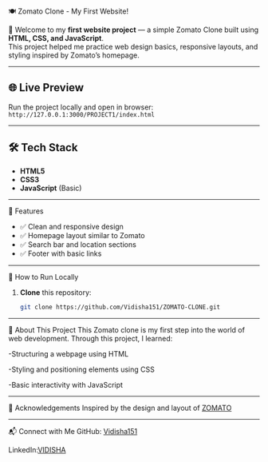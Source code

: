  🍽️ Zomato Clone - My First Website!

🚀 Welcome to my **first website project** — a simple Zomato Clone built using **HTML, CSS, and JavaScript**.  
This project helped me practice web design basics, responsive layouts, and styling inspired by Zomato’s homepage.

---

## 🌐 Live Preview

Run the project locally and open in browser:  
`http://127.0.0.1:3000/PROJECT1/index.html`

---

## 🛠️ Tech Stack

- **HTML5**  
- **CSS3**  
- **JavaScript** (Basic)

---

 🎯 Features

- ✅ Clean and responsive design
- ✅ Homepage layout similar to Zomato
- ✅ Search bar and location sections
- ✅ Footer with basic links

---

 🚀 How to Run Locally

1. **Clone** this repository:
   ```bash
   git clone https://github.com/Vidisha151/ZOMATO-CLONE.git

---

🌱 About This Project
This Zomato clone is my first step into the world of web development.
Through this project, I learned:

-Structuring a webpage using HTML

-Styling and positioning elements using CSS

-Basic interactivity with JavaScript

---

🙌 Acknowledgements
Inspired by the design and layout of [ZOMATO](https://www.zomato.com/)

---
📬 Connect with Me
GitHub: [Vidisha151](https://github.com/Vidisha151)

LinkedIn:[VIDISHA](http://www.linkedin.com/in/vidishakyp)



